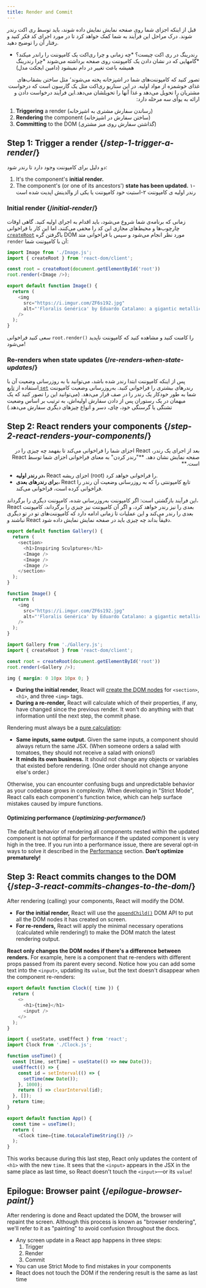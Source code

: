 ```yaml
---
title: Render and Commit
---
```


<Intro>
قبل از اینکه اجزای شما روی صفحه نمایش نمایش داده شوند، باید توسط ری ‌‌اکت رندر شوند. درک مراحل این فرآیند به شما کمک خواهد کرد تا در مورد اجرای کد  فکر کنید و رفتار آن را توضیح دهید.
</Intro>

<YouWillLearn>

* رندرینگ در ری اکت چیست؟
*چه زمانی و چرا ری‌اکت یک کامپوننت را راندر میکند؟
*گامهایی که در نشان دادن یک کامپوننت روی صفحه برداشته می‌شوند
*چرا رندرینگ همیشه باعث تغییر در دام نمیشود (دامین ابجکت مدل)

</YouWillLearn>
<p dir="rtl">
تصور کنید که کامپوننت‌های شما در اشپزخانه پخته می‌شوند٬ مثل ساختن بشقاب‌های غذای خوشمزه از مواد اولیه.
در این سناریو ری‌اکت مثل یک گارسون است که درخواست مشتریان را تحویل می‌دهد و غذا آنها را تحویلشان می‌دهد.این فرآیند درخواست دادن و ارائه به یوآی سه مرحله دارد:

1. **Triggering** a render (رساندن سفارش مشتری به اشپزخانه)
2. **Rendering** the component (ساختن سفارش در اشپزخانه)
3. **Committing** to the DOM (گذاشتن سفارش روی میز مشتری)
</p>

<IllustrationBlock sequential>
  <Illustration caption="Trigger" alt="React as a server in a restaurant, fetching orders from the users and delivering them to the Component Kitchen." src="/images/docs/illustrations/i_render-and-commit1.png" />
  <Illustration caption="Render" alt="The Card Chef gives React a fresh Card component." src="/images/docs/illustrations/i_render-and-commit2.png" />
  <Illustration caption="Commit" alt="React delivers the Card to the user at their table." src="/images/docs/illustrations/i_render-and-commit3.png" />
</IllustrationBlock>

## Step 1: Trigger a render {/*step-1-trigger-a-render*/}

دو دلیل برای کامپوننت وجود دارد تا رندر شود:
1. It's the component's **initial render.**
2. The component's (or one of its ancestors') **state has been updated.**
۱-رندر اولیه ی کامپوننت
۲-استیت خود کامپوننت یا یکی از والدینش اپدیت شده است
### Initial render {/*initial-render*/}

زمانی که برنامه‌ی شما شروع می‌شود، باید اقدام به اجرای اولیه کنید. گاهی اوقات چارچوب‌ها و محیط‌های مجازی این کد را مخفی می‌کنند، اما این کار با فراخوانی [`createRoot`](/reference/react-dom/client/createRoot) باگرفتن گره DOM مورد نظر انجام می‌شود و سپس با فراخوانی متد `render` آن با کامپوننت شما:
<Sandpack>

```js index.js active
import Image from './Image.js';
import { createRoot } from 'react-dom/client';

const root = createRoot(document.getElementById('root'))
root.render(<Image />);
```

```js Image.js
export default function Image() {
  return (
    <img
      src="https://i.imgur.com/ZF6s192.jpg"
      alt="'Floralis Genérica' by Eduardo Catalano: a gigantic metallic flower sculpture with reflective petals"
    />
  );
}
```

</Sandpack>

سعی کنید فراخوانی `root.render()` را کامنت کنید و مشاهده کنید که کامپوننت ناپدید می‌شود!
### Re-renders when state updates {/*re-renders-when-state-updates*/}

پس از اینکه کامپوننت ابتدا رندر شده باشد، می‌توانید با به روزرسانی وضعیت آن با استفاده از [تابع `set`](/reference/react/useState#setstate) رندرهای بیشتری را فراخوانی کنید. به‌روزرسانی وضعیت کامپوننت شما به طور خودکار یک رندر را در صف قرار می‌دهد. (می‌توانید این را تصور کنید که یک میهمان در یک رستوران پس از دادن سفارش اولیه‌اش، به ترتیب بر اساس وضعیت تشنگی یا گرسنگی خود، چای، دسر و انواع چیزهای دیگری سفارش می‌دهد.)
<IllustrationBlock sequential>
  <Illustration caption="State update..." alt="React as a server in a restaurant, serving a Card UI to the user, represented as a patron with a cursor for their head. They patron expresses they want a pink card, not a black one!" src="/images/docs/illustrations/i_rerender1.png" />
  <Illustration caption="...triggers..." alt="React returns to the Component Kitchen and tells the Card Chef they need a pink Card." src="/images/docs/illustrations/i_rerender2.png" />
  <Illustration caption="...render!" alt="The Card Chef gives React the pink Card." src="/images/docs/illustrations/i_rerender3.png" />
</IllustrationBlock>

## Step 2: React renders your components {/*step-2-react-renders-your-components*/}
<p dir="rtl">
بعد از اجرای یک رندر، React اجزای شما را فراخوانی می‌کند تا بفهمد چه چیزی را در صفحه نمایش نشان دهد. **"رندر کردن" به معنای فراخوانی اجزای شما توسط React است.**

- **در رندر اولیه،** React اجزای ریشه (root) را فراخوانی خواهد کرد.
- **برای رندرهای بعدی،** React تابع کامپوننتی را که به روزرسانی وضعیت آن رندر را فراخوانی کرده است، فراخوانی می‌کند.

این فرآیند بازگشتی است: اگر کامپوننت به‌روزرسانی شده، کامپوننت دیگری را برگرداند، React بعدی را نیز رندر خواهد کرد، و اگر آن کامپوننت نیز چیزی را برگرداند، کامپوننت بعدی را رندر می‌کند و این عملیات تا زمانی ادامه دارد که کامپوننت‌های تو در تو دیگری نباشند و React دقیقاً بداند چه چیزی باید در صفحه نمایش نمایش داده شود.
</p>
<Sandpack>

```js Gallery.js active
export default function Gallery() {
  return (
    <section>
      <h1>Inspiring Sculptures</h1>
      <Image />
      <Image />
      <Image />
    </section>
  );
}

function Image() {
  return (
    <img
      src="https://i.imgur.com/ZF6s192.jpg"
      alt="'Floralis Genérica' by Eduardo Catalano: a gigantic metallic flower sculpture with reflective petals"
    />
  );
}
```

```js index.js
import Gallery from './Gallery.js';
import { createRoot } from 'react-dom/client';

const root = createRoot(document.getElementById('root'))
root.render(<Gallery />);
```

```css
img { margin: 0 10px 10px 0; }
```

</Sandpack>

* **During the initial render,** React will [create the DOM nodes](https://developer.mozilla.org/docs/Web/API/Document/createElement) for `<section>`, `<h1>`, and three `<img>` tags. 
* **During a re-render,** React will calculate which of their properties, if any, have changed since the previous render. It won't do anything with that information until the next step, the commit phase.

<Pitfall>

Rendering must always be a [pure calculation](/learn/keeping-components-pure):

* **Same inputs, same output.** Given the same inputs, a component should always return the same JSX. (When someone orders a salad with tomatoes, they should not receive a salad with onions!)
* **It minds its own business.** It should not change any objects or variables that existed before rendering. (One order should not change anyone else's order.)

Otherwise, you can encounter confusing bugs and unpredictable behavior as your codebase grows in complexity. When developing in "Strict Mode", React calls each component's function twice, which can help surface mistakes caused by impure functions.

</Pitfall>

<DeepDive>

#### Optimizing performance {/*optimizing-performance*/}

The default behavior of rendering all components nested within the updated component is not optimal for performance if the updated component is very high in the tree. If you run into a performance issue, there are several opt-in ways to solve it described in the [Performance](https://reactjs.org/docs/optimizing-performance.html) section. **Don't optimize prematurely!**

</DeepDive>

## Step 3: React commits changes to the DOM {/*step-3-react-commits-changes-to-the-dom*/}

After rendering (calling) your components, React will modify the DOM. 

* **For the initial render,** React will use the [`appendChild()`](https://developer.mozilla.org/docs/Web/API/Node/appendChild) DOM API to put all the DOM nodes it has created on screen. 
* **For re-renders,** React will apply the minimal necessary operations (calculated while rendering!) to make the DOM match the latest rendering output.

**React only changes the DOM nodes if there's a difference between renders.** For example, here is a component that re-renders with different props passed from its parent every second. Notice how you can add some text into the `<input>`, updating its `value`, but the text doesn't disappear when the component re-renders:

<Sandpack>

```js Clock.js active
export default function Clock({ time }) {
  return (
    <>
      <h1>{time}</h1>
      <input />
    </>
  );
}
```

```js App.js hidden
import { useState, useEffect } from 'react';
import Clock from './Clock.js';

function useTime() {
  const [time, setTime] = useState(() => new Date());
  useEffect(() => {
    const id = setInterval(() => {
      setTime(new Date());
    }, 1000);
    return () => clearInterval(id);
  }, []);
  return time;
}

export default function App() {
  const time = useTime();
  return (
    <Clock time={time.toLocaleTimeString()} />
  );
}
```

</Sandpack>

This works because during this last step, React only updates the content of `<h1>` with the new `time`. It sees that the `<input>` appears in the JSX in the same place as last time, so React doesn't touch the `<input>`—or its `value`!
## Epilogue: Browser paint {/*epilogue-browser-paint*/}

After rendering is done and React updated the DOM, the browser will repaint the screen. Although this process is known as "browser rendering", we'll refer to it as "painting" to avoid confusion throughout the docs.

<Illustration alt="A browser painting 'still life with card element'." src="/images/docs/illustrations/i_browser-paint.png" />

<Recap>

* Any screen update in a React app happens in three steps:
  1. Trigger
  2. Render
  3. Commit
* You can use Strict Mode to find mistakes in your components
* React does not touch the DOM if the rendering result is the same as last time

</Recap>

